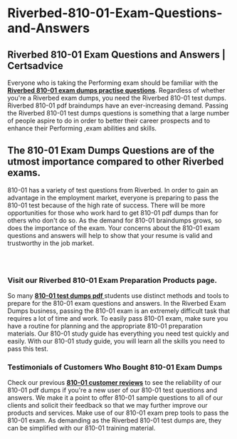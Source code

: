 # Riverbed-810-01-Exam-Questions-and-Answers
<h2><strong>Riverbed 810-01 Exam Questions and Answers | Certsadvice</strong></h2> <p>Everyone who is taking the Performing exam should be familiar with the <a href="http://www.certsadvice.com/riverbed/810-01-practice-questions"><strong>Riverbed 810-01 exam dumps practise questions</strong></a>. Regardless of whether you&#39;re a Riverbed exam dumps, you need the Riverbed 810-01 test dumps. Riverbed 810-01 pdf braindumps have an ever-increasing demand. Passing the Riverbed 810-01 test dumps questions is something that a large number of people aspire to do in order to better their career prospects and to enhance their Performing ,exam abilities and skills.</p> <h2><strong>The 810-01 Exam Dumps Questions are of the utmost importance compared to other Riverbed exams.</strong></h2> <p>810-01 has a variety of test questions from Riverbed. In order to gain an advantage in the employment market, everyone is preparing to pass the 810-01 test because of the high rate of success. There will be more opportunities for those who work hard to get 810-01 pdf dumps than for others who don&#39;t do so. As the demand for 810-01 braindumps grows, so does the importance of the exam. Your concerns about the 810-01 exam questions and answers will help to show that your resume is valid and trustworthy in the job market.</p> <p><a href="http://www.certsadvice.com/riverbed/810-01-practice-questions" style="display: block; padding: 1em 0; text-align: center; "><img alt="" src="https://1.bp.blogspot.com/-RUOr8Wn-CRk/YUYAxC8kcHI/AAAAAAAAAnw/F7BbdI3tw8QDj5z8iX0vQAioQzKiUxduwCLcBGAsYHQ/s0/unnamed.jpg" /></a></p> <h3><strong>Visit our Riverbed 810-01 Exam Preparation Products page.</strong></h3> <p>So many <a href="http://www.certsadvice.com/riverbed/810-01-practice-questions"><strong>810-01 test dumps pdf </strong></a>students use distinct methods and tools to prepare for the 810-01 exam questions and answers. In the Riverbed Exam Dumps business, passing the 810-01 exam is an extremely difficult task that requires a lot of time and work. To easily pass 810-01 exam, make sure you have a routine for planning and the appropriate 810-01 preparation materials. Our 810-01 study guide has everything you need test quickly and easily. With our 810-01 study guide, you will learn all the skills you need to pass this test.</p> <h3><strong>Testimonials of Customers Who Bought 810-01 Exam Dumps</strong></h3> <p>Check our previous <a href="http://www.certsadvice.com/riverbed/810-01-practice-questions"><strong>810-01 customer reviews</strong></a> to see the reliability of our 810-01 pdf dumps if you&#39;re a new user of our 810-01 test questions and answers. We make it a point to offer 810-01 sample questions to all of our clients and solicit their feedback so that we may further improve our products and services. Make use of our 810-01 exam prep tools to pass the 810-01 exam. As demanding as the Riverbed 810-01 test dumps are, they can be simplified with our 810-01 training material.</p>
